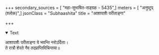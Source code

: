 +++
secondary_sources = [ "महा-सुभाषित-सङ्ग्रहः - 5435",]
meters = [ "अनुष्टुप् (श्लोक)",]
jsonClass = "Subhaashita"
title = "आशापाशैः परीताङ्गा"

+++

<details open><summary>Text</summary>

आशापाशैः परीताङ्गा ये भवन्ति नरोऽर्दिताः।  
ते रात्रौ शेरते नैव तदप्राप्तिविचिन्तया॥
</details>
